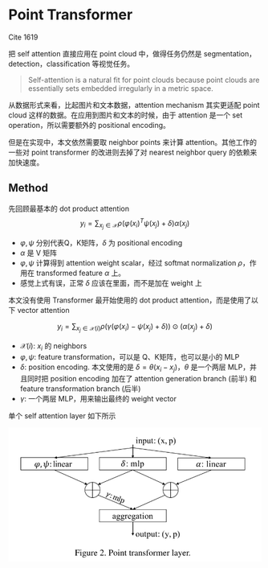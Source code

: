 # Point Transformer
Cite 1619

把 self attention 直接应用在 point cloud 中，做得任务仍然是 segmentation，detection，classification 等视觉任务。

> Self-attention is a natural fit for point clouds because point clouds are essentially sets embedded irregularly in a metric space.

从数据形式来看，比起图片和文本数据，attention mechanism 其实更适配 point cloud 这样的数据。在应用到图片和文本的时候，由于 attention 是一个 set operation，所以需要额外的 positional encoding。

但是在实现中，本文依然需要取 neighbor points 来计算 attention。其他工作的一些对 point transformer 的改进则去掉了对 nearest neighbor query 的依赖来加快速度。

## Method
先回顾最基本的 dot product attention
$$
y_i = \sum_{x_j\in\mathcal{X}}\rho(\varphi(x_i)^T\psi(x_j)+\delta)\alpha(x_j)
$$
- $\varphi, \psi$ 分别代表Q，K矩阵，$\delta$ 为 positional encoding
- $\alpha$ 是 V 矩阵
- $\varphi, \psi$ 计算得到 attention weight scalar，经过 softmat normalization $\rho$，作用在 transformed feature $\alpha$ 上。
- 感觉上式有误，正常 $\delta$ 应该在里面，而不是加在 weight 上

本文没有使用 Transformer 最开始使用的 dot product attention，而是使用了以下 vector attention

$$
y_i= \sum_{x_j\in \mathcal{X}(i)}\rho(\gamma(\varphi(x_i)-\psi(x_j)+\delta))\odot(\alpha(x_j)+\delta)
$$
- $\mathcal{X}(i)$: $x_i$ 的 neighbors
- $\varphi, \psi$: feature transformation，可以是 Q、K矩阵，也可以是小的 MLP
- $\delta$: position encoding. 本文使用的是 $\delta=\theta(x_i-x_j)$，$\theta$ 是一个两层 MLP，并且同时把 position encoding 加在了 attention generation branch (前半) 和 feature transformation branch (后半)  
- $\gamma$: 一个两层 MLP，用来输出最终的 weight vector

单个 self attention layer 如下所示

![](../imgs/PointTransformerAttention.png)